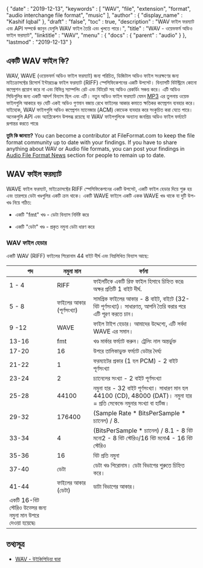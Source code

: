 {
  "date" : "2019-12-13",
  "keywords" : [ "WAV", "file", "extension", "format", "audio interchange file format", "music" ],
  "author" : {
    "display_name" : "Kashif Iqbal"
},
  "draft" : "false",
  "toc" : true,
  "description" : "WAV ফাইল ফরম্যাট এবং API সম্পর্কে জানুন যেগুলি WAV ফাইল তৈরি এবং খুলতে পারে।",
  "title" : "WAV - ওয়েভফর্ম অডিও ফাইল ফরম্যাট",
  "linktitle" : "WAV",
  "menu" : {
    "docs" : {
      "parent" : "audio"
}
},
  "lastmod" : "2019-12-13"
}

## একটি WAV ফাইল কি?

WAV, WAVE (ওয়েভফর্ম অডিও ফাইল ফরম্যাট) জন্য পরিচিত, ডিজিটাল অডিও ফাইল সংরক্ষণের জন্য মাইক্রোসফ্টের রিসোর্স ইন্টারচেঞ্জ ফাইল ফরম্যাট (RIFF) স্পেসিফিকেশনের একটি উপসেট। বিন্যাসটি বিটস্ট্রিমে কোনো কম্প্রেশন প্রয়োগ করে না এবং বিভিন্ন স্যাম্পলিং রেট এবং বিটরেট সহ অডিও রেকর্ডিং সঞ্চয় করে। এটি অডিও সিডিগুলির জন্য একটি আদর্শ বিন্যাস ছিল এবং এটি। নতুন অডিও ফাইল ফরম্যাট যেমন [MP3](/audio/mp3/) এর তুলনায় ওয়েভ ফাইলগুলি আকারে বড় যেটি একই অডিও গুণমান বজায় রেখে ফাইলের আকার কমাতে ক্ষতিকর কম্প্রেশন ব্যবহার করে। যাইহোক, WAV ফাইলগুলি অডিও কম্প্রেশন ম্যানেজার (ACM) কোডেক ব্যবহার করে সংকুচিত করা যেতে পারে। অনেকগুলি API এবং অ্যাপ্লিকেশন উপলব্ধ রয়েছে যা WAV ফাইলগুলিকে অন্যান্য জনপ্রিয় অডিও ফাইল ফর্ম্যাটে রূপান্তর করতে পারে৷

**তুমি কি জানতে?**
You can become a contributor at FileFormat.com to keep the file format community up to date with your findings. If you have to share anything about WAV or Audio file formats, you can post your findings in [Audio File Format News](https://news.fileformat.com/t/audio) section for people to remain up to date.

## WAV ফাইল ফরম্যাট ##

WAVE ফাইল ফরম্যাট, মাইক্রোসফ্টের RIFF স্পেসিফিকেশনের একটি উপসেট, একটি ফাইল হেডার দিয়ে শুরু হয় এবং তারপরে ডেটা খণ্ডগুলির একটি ক্রম থাকে। একটি WAVE ফাইলে একটি একক WAVE খণ্ড থাকে যা দুটি উপ-খণ্ড নিয়ে গঠিত:

* একটি "fmt" খণ্ড - ডেটা বিন্যাস নির্দিষ্ট করে

* একটি "ডেটা" খণ্ড - প্রকৃত নমুনা ডেটা ধারণ করে


### WAV ফাইল হেডার ###

একটি WAV (RIFF) ফাইলের শিরোনাম 44 বাইট দীর্ঘ এবং নিম্নলিখিত বিন্যাস আছে:


|পদ | নমুনা মান | বর্ণনা
---|---|---|
|1 - 4|RIFF|ফাইলটিকে একটি রিফ ফাইল হিসাবে চিহ্নিত করে৷ অক্ষর প্রতিটি 1 বাইট দীর্ঘ.
|5 - 8|ফাইলের আকার (পূর্ণসংখ্যা)|সামগ্রিক ফাইলের আকার - 8 বাইট, বাইটে (32-বিট পূর্ণসংখ্যা)। সাধারণত, আপনি তৈরি করার পরে এটি পূরণ করতে চান।
|9 -12|WAVE|ফাইল টাইপ হেডার। আমাদের উদ্দেশ্যে, এটি সর্বদা WAVE এর সমান।
|13-16|fmt | খণ্ড মার্কার ফর্ম্যাট করুন। ট্রেলিং নাল অন্তর্ভুক্ত
|17-20|16|উপরে তালিকাভুক্ত ফর্ম্যাট ডেটার দৈর্ঘ্য
|21-22|1|ফরম্যাটের প্রকার (1 হল PCM) - 2 বাইট পূর্ণসংখ্যা
|23-24|2|চ্যানেলের সংখ্যা - 2 বাইট পূর্ণসংখ্যা
|25-28|44100|নমুনা হার - 32 বাইট পূর্ণসংখ্যা। সাধারণ মান হল 44100 (CD), 48000 (DAT)। নমুনা হার = প্রতি সেকেন্ডে নমুনার সংখ্যা বা হার্টজ।
|29-32|176400|(Sample Rate * BitsPerSample * চ্যানেল) / 8.
|33-34|4|(BitsPerSample * চ্যানেল) / 8.1 - 8 বিট মনো2 - 8 বিট স্টেরিও/16 বিট মনো4 - 16 বিট স্টেরিও
|35-36|16|বিট প্রতি নমুনা
|37-40|ডেটা|ডেটা খণ্ড শিরোনাম। ডেটা বিভাগের শুরুতে চিহ্নিত করে।
|41-44|ফাইলের আকার (ডেটা)|ডাটা বিভাগের আকার।
| একটি 16-বিট স্টেরিও উত্সের জন্য নমুনা মান উপরে দেওয়া হয়েছে৷

## তথ্যসূত্র ##

* [WAV - উইকিপিডিয়া দ্বারা](https://en.wikipedia.org/wiki/WAV)


